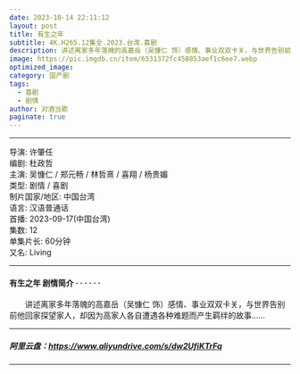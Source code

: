 ```yaml
---
date: 2023-10-14 22:11:12
layout: post
title: 有生之年
subtitle: 4K.H265.12集全.2023.台湾.喜剧
description: 讲述离家多年落魄的高嘉岳（吴慷仁 饰）感情、事业双双卡关，与世界告别前他回家探望家人，却因为高家人各自遭遇各种难题而产生羁绊的故事...
image: https://pic.imgdb.cn/item/6531372fc458853aef1c6ee7.webp
optimized_image: 
category: 国产剧
tags:
  - 喜剧
  - 剧情
author: 对酒当歌
paginate: true
---
```


---

导演: 许肇任  
编剧: 杜政哲  
主演: 吴慷仁 / 郑元畅 / 林哲熹 / 喜翔 / 杨贵媚  
类型: 剧情 / 喜剧  
制片国家/地区: 中国台湾  
语言: 汉语普通话  
首播: 2023-09-17(中国台湾)  
集数: 12  
单集片长: 60分钟  
又名: Living  

---

#### 有生之年 剧情简介 · · · · · ·

　　讲述离家多年落魄的高嘉岳（吴慷仁 饰）感情、事业双双卡关，与世界告别前他回家探望家人，却因为高家人各自遭遇各种难题而产生羁绊的故事……

---

##### 阿里云盘：<https://www.aliyundrive.com/s/dw2UfiKTrFq>

---
